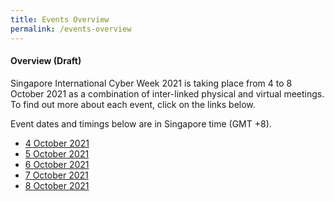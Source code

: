 ```yaml
---
title: Events Overview
permalink: /events-overview
---
```

#### **Overview (Draft)**

Singapore International Cyber Week 2021 is taking place from 4 to 8 October 2021 as a combination of inter-linked physical and virtual meetings. To find out more about each event, click on the links below.

Event dates and timings below are in Singapore time (GMT +8). 

* [4 October 2021](/events/day2)
* [5 October 2021](/events/day2)
* [6 October 2021](/events/day2)
* [7 October 2021](/events/day2)
* [8 October 2021](/events/day2)